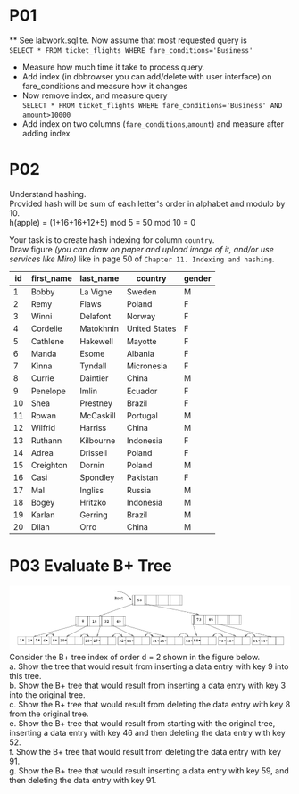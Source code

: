 # P01
** See labwork.sqlite. Now assume that most requested query is  
`SELECT * FROM ticket_flights WHERE fare_conditions='Business'`  
* Measure how much time it take to process query.
* Add index (in dbbrowser you can add/delete with user interface) on fare_conditions and measure how it changes  
* Now remove index, and measure query  
`SELECT * FROM ticket_flights WHERE fare_conditions='Business' AND amount>10000`
* Add index on two columns (`fare_conditions`,`amount`) and measure after adding index
  


# P02
Understand hashing.  
Provided hash will be sum of each letter's order in alphabet and modulo by 10.  
h(apple) = (1+16+16+12+5) mod 5 = 50 mod 10 = 0

Your task is to create hash indexing for column `country`.  
Draw figure *(you can draw on paper and upload image of it, and/or  use services like Miro)* like in page 50 of `Chapter 11. Indexing and hashing`.   

|id |first_name|last_name|country         |gender|
|---|----------|---------|-------------|------|
|1  |Bobby     |La Vigne |Sweden       |M     |
|2  |Remy      |Flaws    |Poland       |F     |
|3  |Winni     |Delafont |Norway       |F     |
|4  |Cordelie  |Matokhnin|United States|F     |
|5  |Cathlene  |Hakewell |Mayotte      |F     |
|6  |Manda     |Esome    |Albania      |F     |
|7  |Kinna     |Tyndall  |Micronesia   |F     |
|8  |Currie    |Daintier |China        |M     |
|9  |Penelope  |Imlin    |Ecuador      |F     |
|10 |Shea      |Prestney |Brazil       |F     |
|11 |Rowan     |McCaskill|Portugal     |M     |
|12 |Wilfrid   |Harriss  |China        |M     |
|13 |Ruthann   |Kilbourne|Indonesia    |F     |
|14 |Adrea     |Drissell |Poland       |F     |
|15 |Creighton |Dornin   |Poland       |M     |
|16 |Casi      |Spondley |Pakistan     |F     |
|17 |Mal       |Ingliss  |Russia       |M     |
|18 |Bogey     |Hritzko  |Indonesia    |M     |
|19 |Karlan    |Gerring  |Brazil       |M     |
|20 |Dilan     |Orro     |China        |M     |



# P03 Evaluate B+ Tree

![The San Juan Mountains are beautiful!](B+Tree.png "San Juan Mountains")
Consider the B+ tree index of order d = 2 shown in the figure below.  
a. Show the tree that would result from inserting a data entry with key 9 into this tree.  
b. Show the B+ tree that would result from inserting a data entry with key 3 into the original tree.     
c. Show the B+ tree that would result from deleting the data entry with key 8 from the original tree.  
e. Show the B+ tree that would result from starting with the original tree, inserting a data entry with key 46 and then deleting the data entry with key 52.  
f. Show the B+ tree that would result from deleting the data entry with key 91.  
g. Show the B+ tree that would result inserting a data entry with key 59, and then deleting the data entry with key 91.  